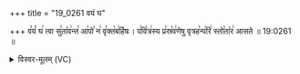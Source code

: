 +++
title = "19_0261 वयं घ"

+++
व꣣यं꣡ घ꣢ त्वा सु꣣ता꣡व꣢न्त꣣ आ꣢पो꣣ न꣢ वृ꣣क्त꣡ब꣢र्हिषः। प꣣वि꣡त्र꣢स्य प्र꣣स्र꣡व꣢णेषु वृत्रह꣣न्प꣡रि꣢ स्तो꣣ता꣡र꣢ आसते ॥ 19:0261 ॥

<details><summary>विस्वर-मूलम् (VC)</summary>

वयं घ त्वा सुतावन्त आपो न वृक्तबर्हिषः । पवित्रस्य प्रस्रवणेषु वृत्रहन्परि स्तोतार आसते ॥२६१॥
</details>